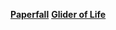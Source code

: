 [**Paperfall**](https://flatdotgames.itch.io/paperfall?secret=SUFbL6vPxOrutW3VXlBlXjprfVw)
[**Glider of Life**](/console?run=glideroflife)